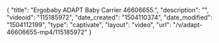 {
    "title": "Ergobaby ADAPT Baby Carrier  46606655.",
    "description": "",
    "videoid": "115185972",
    "date_created": "1504110374",
    "date_modified": "1504112199",
    "type": "captivate",
    "layout": "video",
    "url": "\/v\/adapt-46606655-mp4\/115185972"
}